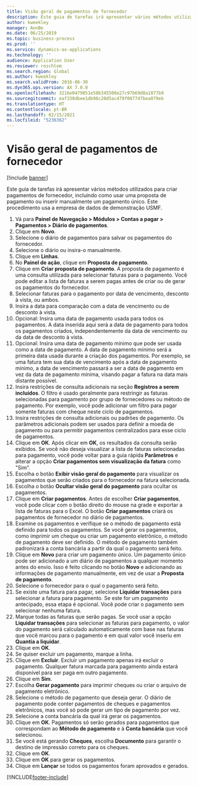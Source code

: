 ```yaml
---
title: Visão geral de pagamentos de fornecedor
description: Este guia de tarefas irá apresentar vários métodos utilizados para criar pagamentos de fornecedor, incluindo como usar uma proposta de pagamento ou inserir manualmente um pagamento único.
author: kweekley
manager: AnnBe
ms.date: 06/25/2019
ms.topic: business-process
ms.prod: ''
ms.service: dynamics-ax-applications
ms.technology: ''
audience: Application User
ms.reviewer: roschlom
ms.search.region: Global
ms.author: kweekley
ms.search.validFrom: 2016-06-30
ms.dyn365.ops.version: AX 7.0.0
ms.openlocfilehash: 3216e0479851e58b345508e27c97b69d8a1077b9
ms.sourcegitcommit: eaf330dbee1db96c20d5ac479f007747bea079eb
ms.translationtype: HT
ms.contentlocale: pt-BR
ms.lasthandoff: 02/15/2021
ms.locfileid: "5236362"
---
```

# <a name="vendor-payment-overview"></a>Visão geral de pagamentos de fornecedor

[!include [banner](../../includes/banner.md)]

Este guia de tarefas irá apresentar vários métodos utilizados para criar pagamentos de fornecedor, incluindo como usar uma proposta de pagamento ou inserir manualmente um pagamento único. Este procedimento usa a empresa de dados de demonstração USMF.

1. Vá para **Painel de Navegação > Módulos > Contas a pagar > Pagamentos > Diário de pagamentos**.
2. Clique em **Novo**.
3. Selecione o diário de pagamentos para salvar os pagamentos do fornecedor. 
4. Selecione o diário ou insira-o manualmente.
5. Clique em **Linhas**.
6. No **Painel de ação**, clique em **Proposta de pagamento**.
7. Clique em **Criar proposta de pagamento**. A proposta de pagamento é uma consulta utilizada para selecionar faturas para o pagamento. Você pode editar a lista de faturas a serem pagas antes de criar ou de gerar os pagamentos do fornecedor.
8. Selecionar faturas para o pagamento por data de vencimento, desconto à vista, ou ambos. 
9. Insira a data para comparação com a data de vencimento ou de desconto à vista. 
10. Opcional: Insira uma data de pagamento usada para todos os pagamentos. A data inserida aqui será a data de pagamento para todos os pagamentos criados, independentemente da data de vencimento ou da data de desconto à vista.  
11. Opcional: Insira uma data de pagamento mínimo que pode ser usada como a data de pagamento. A data de pagamento mínimo será a primeira data usada durante a criação dos pagamentos. Por exemplo, se uma fatura tem sua data de vencimento após a data de pagamento mínimo, a data de vencimento passará a ser a data de pagamento em vez da data de pagamento mínima, visando pagar a fatura na data mais distante possível.
12. Insira restrições de consulta adicionais na seção **Registros a serem incluídos**. O filtro é usado geralmente para restringir as faturas selecionadas para pagamento por grupo de fornecedores ou método de pagamento. Por exemplo, você pode adicionar um filtro para pagar somente faturas com cheque neste ciclo de pagamentos.
13. Insira restrições de consulta adicionais ou padrões de pagamento. Os parâmetros adicionais podem ser usados para definir a moeda de pagamento ou para permitir pagamentos centralizados para esse ciclo de pagamentos.  
14. Clique em **OK**. Após clicar em **OK**, os resultados da consulta serão exibidos. Se você não deseja visualizar a lista de faturas selecionadas para pagamento, você pode voltar para a guia rápida **Parâmetros** e alterar a opção **Criar pagamentos sem visualização da fatura** como "Sim".  
15. Escolha o botão **Exibir visão geral do pagamento** para visualizar os pagamentos que serão criados para o fornecedor na fatura selecionada.
16. Escolha o botão **Ocultar visão geral do pagamento** para ocultar os pagamentos. 
17. Clique em **Criar pagamentos**. Antes de escolher **Criar pagamentos**, você pode clicar com o botão direito do mouse na grade e exportar a lista de faturas para o Excel. O botão **Criar pagamentos** criará os pagamentos de fornecedor no diário de pagamentos.  
18. Examine os pagamentos e verifique se o método de pagamento está definido para todos os pagamentos. Se você gerar os pagamentos, como imprimir um cheque ou criar um pagamento eletrônico, o método de pagamento deve ser definido. O método de pagamento também padronizará a conta bancária a partir da qual o pagamento será feito.  
19. Clique em **Novo** para criar um pagamento único. Um pagamento único pode ser adicionado a um diário de pagamentos a qualquer momento antes do envio. Isso é feito clicando no botão **Novo** e adicionando as informações de pagamento manualmente, em vez de usar a **Proposta de pagamento**.  
20. Selecione o fornecedor para o qual o pagamento será feito.
21. Se existe uma fatura para pagar, selecione **Liquidar transações** para selecionar a fatura para pagamento. Se este for um pagamento antecipado, essa etapa é opcional. Você pode criar o pagamento sem selecionar nenhuma fatura. 
22. Marque todas as faturas que serão pagas. Se você usar a opção **Liquidar transações** para selecionar as faturas para pagamento, o valor do pagamento será calculado automaticamente com base nas faturas que você marcou para o pagamento e em qual valor você inseriu em **Quantia a liquidar**.
23. Clique em **OK**.
24. Se quiser excluir um pagamento, marque a linha.
25. Clique em **Excluir**. Excluir um pagamento apenas irá excluir o pagamento. Qualquer fatura marcada para pagamento ainda estará disponível para ser paga em outro pagamento.
26. Clique em **Sim**.
27. Escolha **Gerar pagamento** para imprimir cheques ou criar o arquivo de pagamento eletrônico.
28. Selecione o método de pagamento que deseja gerar. O diário de pagamento pode conter pagamentos de cheques e pagamentos eletrônicos, mas você só pode gerar um tipo de pagamento por vez.
29. Selecione a conta bancária da qual irá gerar os pagamentos.
30. Clique em **OK**. Pagamentos só serão gerados para pagamentos que correspondam ao **Método de pagamento** e à **Conta bancária** que você selecionou.
31. Se você está gerando **Cheques**, escolha **Documento** para garantir o destino de impressão correto para os cheques.
32. Clique em **OK**.
33. Clique em **OK** para gerar os pagamentos.
34. Clique em **Lançar** se todos os pagamentos foram aprovados e gerados. 



[!INCLUDE[footer-include](../../../includes/footer-banner.md)]